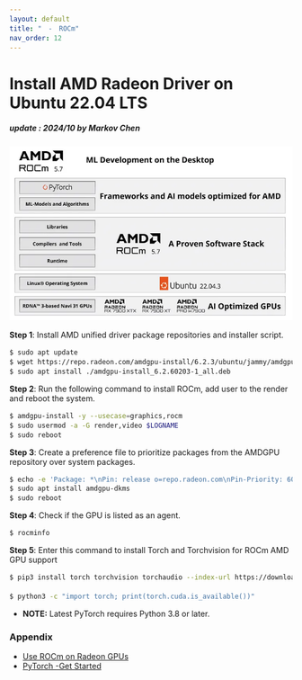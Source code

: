 ```yaml
---
layout: default
title: "　-　ROCm"
nav_order: 12
---
```


# Install AMD Radeon Driver on Ubuntu 22.04 LTS
##### update : 2024/10 by Markov Chen

<div align="center"><img src="../../assets/images/rocm.png" width="640"/></div>

**Step 1**: Install AMD unified driver package repositories and installer script.
```bash
$ sudo apt update
$ wget https://repo.radeon.com/amdgpu-install/6.2.3/ubuntu/jammy/amdgpu-install_6.2.60203-1_all.deb
$ sudo apt install ./amdgpu-install_6.2.60203-1_all.deb
```

**Step 2**: Run the following command to install ROCm, add user to the render and reboot the system.
```bash
$ amdgpu-install -y --usecase=graphics,rocm
$ sudo usermod -a -G render,video $LOGNAME
$ sudo reboot
```

**Step 3**: Create a preference file to prioritize packages from the AMDGPU repository over system packages.
```bash
$ echo -e 'Package: *\nPin: release o=repo.radeon.com\nPin-Priority: 600' | sudo tee /etc/apt/preferences.d/rocm-pin-600
$ sudo apt install amdgpu-dkms
$ sudo reboot
```
**Step 4**: Check if the GPU is listed as an agent.
```bash
$ rocminfo
```

**Step 5**: Enter this command to install Torch and Torchvision for ROCm AMD GPU support
```bash
$ pip3 install torch torchvision torchaudio --index-url https://download.pytorch.org/whl/rocm6.1

$ python3 -c "import torch; print(torch.cuda.is_available())"
```
* **NOTE:** Latest PyTorch requires Python 3.8 or later.

### Appendix
* [Use ROCm on Radeon GPUs](https://rocm.docs.amd.com/projects/radeon/en/latest/docs/install/native_linux/install-radeon.html)
* [PyTorch -Get Started](https://pytorch.org/get-started/locally/)

